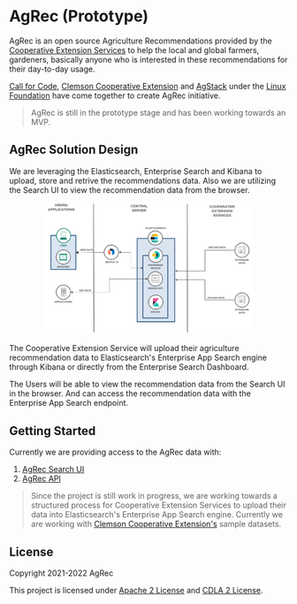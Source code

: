 # AgRec (Prototype)

AgRec is an open source Agriculture Recommendations provided by the [Cooperative Extension Services](https://www.gardeningknowhow.com/garden-how-to/info/what-is-extension-service.htm) to help the local and global farmers, gardeners, basically anyone who is interested in these recommendations for their day-to-day usage.

[Call for Code](https://callforcode.org/), [Clemson Cooperative Extension](https://www.clemson.edu/extension/) and [AgStack](https://agstack.org/) under the [Linux Foundation](https://www.linuxfoundation.org/) have come together to create AgRec initiative.

> AgRec is still in the prototype stage and has been working towards an MVP.

## AgRec Solution Design

We are leveraging the Elasticsearch, Enterprise Search and Kibana to upload, store and retrive the recommendations data. Also we are utilizing the Search UI to view the recommendation data from the browser.

<p align="center">
  <img src="./images/readme/architecture.PNG" alt="AgRec Solution Design" width ="75%" height="75%">
</p>

The Cooperative Extension Service will upload their agriculture recommendation data to Elasticsearch's Enterprise App Search engine through Kibana or directly from the Enterprise Search Dashboard.

The Users will be able to view the recommendation data from the Search UI in the browser. And can access the recommendation data with the Enterprise App Search endpoint.

## Getting Started

Currently we are providing access to the AgRec data with:

1. [AgRec Search UI](https://agrec-search-ui.agextension-514bd37ab295f8aeaf548c9dacf39708-0000.us-south.containers.appdomain.cloud/)
2. [AgRec API](https://developer.ibm.com/apis/catalog/callforcode--agricultural-recommendations-agrec)

> Since the project is still work in progress, we are working towards a structured process for Cooperative Extension Services to upload their data into Elasticsearch's Enterprise App Search engine. Currently we are working with [Clemson Cooperative Extension's](https://www.clemson.edu/extension/) sample datasets.

## License

Copyright 2021-2022 AgRec

This project is licensed under [Apache 2 License](LICENSE) and [CDLA 2 License](CDLA-Permissive-2.0.pdf).
